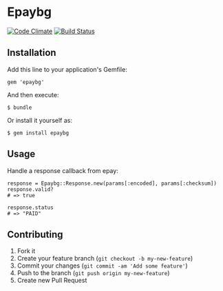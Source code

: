 # Epaybg
[![Code Climate](https://codeclimate.com/github/gmitrev/epaybg.png)](https://codeclimate.com/github/gmitrev/epaybg)
[![Build Status](https://travis-ci.org/gmitrev/epaybg.png?branch=master)](https://travis-ci.org/gmitrev/epaybg)

## Installation

Add this line to your application's Gemfile:

    gem 'epaybg'

And then execute:

    $ bundle

Or install it yourself as:

    $ gem install epaybg

## Usage
Handle a response callback from epay:

    response = Epaybg::Response.new(params[:encoded], params[:checksum])
    response.valid?
    # => true
    
    response.status
    # => "PAID"


## Contributing

1. Fork it
2. Create your feature branch (`git checkout -b my-new-feature`)
3. Commit your changes (`git commit -am 'Add some feature'`)
4. Push to the branch (`git push origin my-new-feature`)
5. Create new Pull Request
